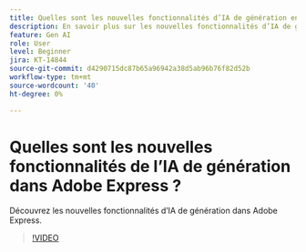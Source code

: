 ```yaml
---
title: Quelles sont les nouvelles fonctionnalités d’IA de génération en Adobe Express ?
description: En savoir plus sur les nouvelles fonctionnalités d’IA de génération dans Adobe Express
feature: Gen AI
role: User
level: Beginner
jira: KT-14844
source-git-commit: d4290715dc87b65a96942a38d5ab96b76f82d52b
workflow-type: tm+mt
source-wordcount: '40'
ht-degree: 0%

---
```


# Quelles sont les nouvelles fonctionnalités de l’IA de génération dans Adobe Express ?

Découvrez les nouvelles fonctionnalités d’IA de génération dans Adobe Express.

>[!VIDEO](https://video.tv.adobe.com/v/3427018?quality=12&learn=on&hidetitle=true)
